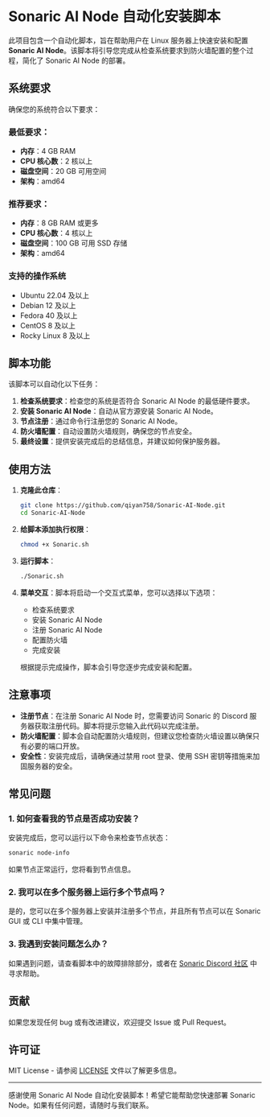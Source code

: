 # Sonaric AI Node 自动化安装脚本

此项目包含一个自动化脚本，旨在帮助用户在 Linux 服务器上快速安装和配置 **Sonaric AI Node**。该脚本将引导您完成从检查系统要求到防火墙配置的整个过程，简化了 Sonaric AI Node 的部署。

## 系统要求

确保您的系统符合以下要求：

### 最低要求：
- **内存**：4 GB RAM
- **CPU 核心数**：2 核以上
- **磁盘空间**：20 GB 可用空间
- **架构**：amd64

### 推荐要求：
- **内存**：8 GB RAM 或更多
- **CPU 核心数**：4 核以上
- **磁盘空间**：100 GB 可用 SSD 存储
- **架构**：amd64

### 支持的操作系统
- Ubuntu 22.04 及以上
- Debian 12 及以上
- Fedora 40 及以上
- CentOS 8 及以上
- Rocky Linux 8 及以上

## 脚本功能


该脚本可以自动化以下任务：
1. **检查系统要求**：检查您的系统是否符合 Sonaric AI Node 的最低硬件要求。
2. **安装 Sonaric AI Node**：自动从官方源安装 Sonaric AI Node。
3. **节点注册**：通过命令行注册您的 Sonaric AI Node。
4. **防火墙配置**：自动设置防火墙规则，确保您的节点安全。
5. **最终设置**：提供安装完成后的总结信息，并建议如何保护服务器。




## 使用方法

1. **克隆此仓库**：
   ```bash
   git clone https://github.com/qiyan758/Sonaric-AI-Node.git
   cd Sonaric-AI-Node
   ```

2. **给脚本添加执行权限**：
   ```bash
   chmod +x Sonaric.sh
   ```

3. **运行脚本**：
   ```bash
   ./Sonaric.sh
   ```

4. **菜单交互**：脚本将启动一个交互式菜单，您可以选择以下选项：
   - 检查系统要求
   - 安装 Sonaric AI Node
   - 注册 Sonaric AI Node
   - 配置防火墙
   - 完成安装

   根据提示完成操作，脚本会引导您逐步完成安装和配置。

## 注意事项

- **注册节点**：在注册 Sonaric AI Node 时，您需要访问 Sonaric 的 Discord 服务器获取注册代码。脚本将提示您输入此代码以完成注册。
- **防火墙配置**：脚本会自动配置防火墙规则，但建议您检查防火墙设置以确保只有必要的端口开放。
- **安全性**：安装完成后，请确保通过禁用 root 登录、使用 SSH 密钥等措施来加固服务器的安全。

## 常见问题

### 1. 如何查看我的节点是否成功安装？
安装完成后，您可以运行以下命令来检查节点状态：
```bash
sonaric node-info
```
如果节点正常运行，您将看到节点信息。

### 2. 我可以在多个服务器上运行多个节点吗？
是的，您可以在多个服务器上安装并注册多个节点，并且所有节点可以在 Sonaric GUI 或 CLI 中集中管理。

### 3. 我遇到安装问题怎么办？
如果遇到问题，请查看脚本中的故障排除部分，或者在 [Sonaric Discord 社区](https://discord.gg/sonaric) 中寻求帮助。

## 贡献

如果您发现任何 bug 或有改进建议，欢迎提交 Issue 或 Pull Request。

## 许可证

MIT License - 请参阅 [LICENSE](LICENSE) 文件以了解更多信息。

---

感谢使用 Sonaric AI Node 自动化安装脚本！希望它能帮助您快速部署 Sonaric Node。如果有任何问题，请随时与我们联系。
```
